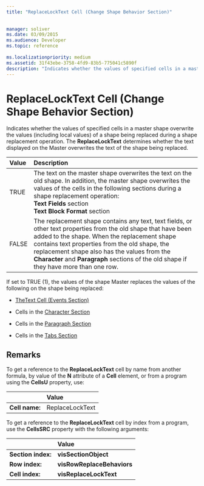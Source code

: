 ```yaml
---
title: "ReplaceLockText Cell (Change Shape Behavior Section)"
 
 
manager: soliver
ms.date: 03/09/2015
ms.audience: Developer
ms.topic: reference
 
ms.localizationpriority: medium
ms.assetid: 31f43ebe-3758-4fd9-83b5-775041c5890f
description: "Indicates whether the values of specified cells in a master shape overwrite the values of a shape being replaced during a shape replacement operation."
---
```


# ReplaceLockText Cell (Change Shape Behavior Section)

Indicates whether the values of specified cells in a master shape overwrite the values (including local values) of a shape being replaced during a shape replacement operation. The **ReplaceLockText** determines whether the text displayed on the Master overwrites the text of the shape being replaced. 
  
|**Value**|**Description**|
|:-----|:-----|
|TRUE  <br/> | The text on the master shape overwrites the text on the old shape. In addition, the master shape overwrites the values of the cells in the following sections during a shape replacement operation:  <br/> **Text Fields** section  <br/> **Text Block Format** section  <br/> |
|FALSE  <br/> |The replacement shape contains any text, text fields, or other text properties from the old shape that have been added to the shape. When the replacement shape contains text properties from the old shape, the replacement shape also has the values from the **Character** and **Paragraph** sections of the old shape if they have more than one row. |
   
If set to TRUE (1), the values of the shape Master replaces the values of the following on the shape being replaced:
  
- [TheText Cell (Events Section)](thetext-cell-events-section.md)
    
- Cells in the [Character Section](character-section.md)
    
- Cells in the [Paragraph Section](paragraph-section.md)
    
- Cells in the [Tabs Section](tabs-section.md)
    
## Remarks

To get a reference to the **ReplaceLockText** cell by name from another formula, by value of the **N** attribute of a **Cell** element, or from a program using the **CellsU** property, use: 
  
||Value |
|:-----|:-----|
| **Cell name:**  <br/> | ReplaceLockText  <br/> |
   
To get a reference to the **ReplaceLockText** cell by index from a program, use the **CellsSRC** property with the following arguments: 
  
||Value |
|:-----|:-----|
| **Section index:**  <br/> |**visSectionObject** <br/> |
| **Row index:**  <br/> |**visRowReplaceBehaviors** <br/> |
| **Cell index:**  <br/> |**visReplaceLockText** <br/> |
   

